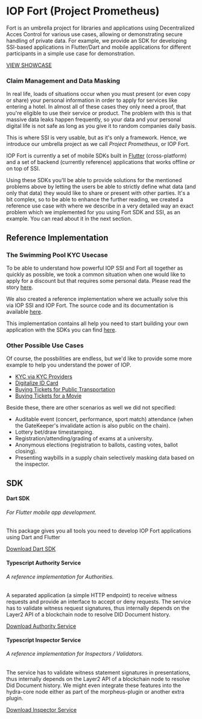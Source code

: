 # IOP Fort (Project Prometheus)

Fort is an umbrella project for libraries and applications using Decentralized Acces Control for various use cases, allowing or demonstrating secure handling of private data.
For example, we provide an SDK for developing SSI-based applications in Flutter/Dart
and mobile applications for different participants in a simple use case for demonstration.

<a href="/showcase" class="btn btn-sm btn-outline-primary">VIEW SHOWCASE</a>

### Claim Management and Data Masking

In real life, loads of situations occur when you must present (or even copy or share) your personal information in order to apply for services like entering a hotel. In almost all of these cases they only need a proof, that you're eligible to use their service or product. The problem with this is that massive data leaks happen frequently, so your data and your personal digital life is not safe as long as you give it to random companies daily basis.

This is where SSI is very usable, but as it's only a framework. Hence, we introduce our umbrella project as we call *Project Prometheus*, or IOP Fort.

IOP Fort is currently a set of mobile SDKs built in [Flutter](https://flutter.dev/) (cross-platform) and a set of backend (currently reference) applications that works offline *or* on top of SSI.

Using these SDKs you'll be able to provide solutions for the mentioned problems above by letting the users be able to strictly define what data (and only that data) they would like to share or present with other parties. It's a bit complex, so to be able to enhance the further reading, we created a reference use case with where we describe in a very detailed way an exact problem which we implemented for you using Fort SDK and SSI, as an example. You can read about it in the next section.

## Reference Implementation

### The Swimming Pool KYC Usecase

To be able to understand how powerful IOP SSI and Fort all together as quickly as possible, we took a common situation when one would like to apply for a discount but that requires some personal data. Please read the story [here](usecases/swimming_pool.md).

We also created a reference implementation where we actually solve this via IOP SSI and IOP Fort. The source code and its documentation is available [here](https://github.com/Internet-of-People/morpheus-kyc-ui).

This implementation contains all help you need to start building your own application with the SDKs you can find [here](#SDK).

### Other Possible Use Cases

Of course, the possbilities are endless, but we'd like to provide some more example to help you understand the power of IOP.

- [KYC via KYC Providers](usecases/kyc_provider.md)
- [Digitalize ID Card](usecases/id_card.md)
- [Buying Tickets for Public Transportation](usecases/public_transportation.md)
- [Buying Tickets for a Movie](usecases/movie_theater.md)

Beside these, there are other scenarios as well we did not specified:

- Auditable event (concert, performance, sport match) attendance (when the GateKeeper's invalidate action is also public on the chain).
- Lottery bet/draw timestamping.
- Registration/attending/grading of exams at a university.
- Anonymous elections (registration to ballots, casting votes, ballot closing).
- Presenting waybills in a supply chain selectively masking data based on the inspector.

## SDK

<div class="row">
  <div class="col-sm-4">
    <div class="card h-100">
      <div class="card-body d-flex flex-column">
        <h4 class="card-title">Dart SDK</h4>
        <h6 class="card-subtitle mb-2 text-muted">For Flutter mobile app development.</h6>
        <p class="card-text">
          This package gives you all tools you need to develop IOP Fort applications using Dart and Flutter
        </p>
        <a href="https://github.com/Internet-of-People/morpheus-dart" target="_blank" class="btn btn-sm btn-outline-primary mt-auto">Download Dart SDK</a>
      </div>
    </div>
  </div>
  <div class="col-sm-4">
    <div class="card h-100">
      <div class="card-body d-flex flex-column">
        <h4 class="card-title">Typescript Authority Service</h4>
        <h6 class="card-subtitle mb-2 text-muted">A reference implementation for Authorities.</h6>
        <p class="card-text">
          A separated application (a simple HTTP endpoint) to receive witness requests and provide an interface to accept or deny requests.
          The service has to validate witness request signatures, thus internally depends on the Layer2 API of a blockchain node to resolve DID Document history.
        </p>
        <a href="https://github.com/internet-of-people/morpheus-ts/tree/master/packages/authority-service" target="_blank" class="btn btn-sm btn-outline-primary mt-auto">Download Authority Service</a>
      </div>
    </div>
  </div>
  <div class="col-sm-4">
    <div class="card h-100">
      <div class="card-body d-flex flex-column">
        <h4 class="card-title">Typescript Inspector Service</h4>
        <h6 class="card-subtitle mb-2 text-muted">A reference implementation for Inspectors / Validators.</h6>
        <p class="card-text">
          The service has to validate witness statement signatures in presentations, thus internally depends on the Layer2 API of a blockchain node to resolve Did Document history.
          We might even integrate these features into the hydra-core node either as part of the morpheus-plugin or another extra plugin.
        </p>
        <a href="https://github.com/internet-of-people/morpheus-ts/tree/master/packages/inspector-service" target="_blank" class="btn btn-sm btn-outline-primary mt-auto">Download Inspector Service</a>
      </div>
    </div>
  </div>
</div>
